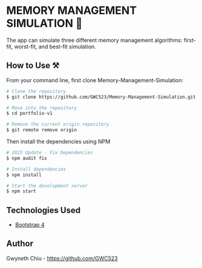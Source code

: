 # MEMORY MANAGEMENT SIMULATION 💾

The app can simulate three different memory management algorithms: first-fit, worst-fit, and best-fit simulation. 

## How to Use ⚒️

From your command line, first clone Memory-Management-Simulation:

```bash
# Clone the repository
$ git clone https://github.com/GWC523/Memory-Management-Simulation.git

# Move into the repository
$ cd portfolio-v1

# Remove the current origin repository
$ git remote remove origin
```

Then install the dependencies using NPM

```bash
# 2022 Update - Fix Dependencies
$ npm audit fix

# Install dependencies
$ npm install

# Start the development server
$ npm start
```

## Technologies Used

- [Bootstrap 4](https://getbootstrap.com/docs/4.3/getting-started/introduction/)


## Author

Gwyneth Chiu - https://github.com/GWC523
